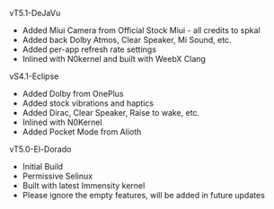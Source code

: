 vT5.1-DeJaVu
- Added Miui Camera from Official Stock Miui - all credits to spkal
- Added back Dolby Atmos, Clear Speaker, Mi Sound, etc.
- Added per-app refresh rate settings
- Inlined with N0kernel and built with WeebX Clang 

vS4.1-Eclipse
- Added Dolby from OnePlus
- Added stock vibrations and haptics
- Added Dirac, Clear Speaker, Raise to wake, etc.
- Inlined with N0Kernel
- Added Pocket Mode from Alioth

vT5.0-El-Dorado
- Initial Build
- Permissive Selinux
- Built with latest Immensity kernel
- Please ignore the empty features, will be added in future updates
